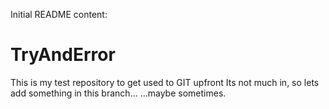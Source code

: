 Initial README content:
# TryAndError
This is my test repository to get used to GIT upfront 
Its not much in, so lets add something in this branch...
...maybe sometimes.
